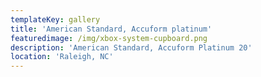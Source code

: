 ```yaml
---
templateKey: gallery
title: 'American Standard, Accuform platinum'
featuredimage: /img/xbox-system-cupboard.png
description: 'American Standard, Accuform Platinum 20'
location: 'Raleigh, NC'
---
```

